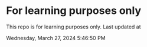 # For learning purposes only
This repo is for learning purposes only.
Last updated at

Wednesday, March 27, 2024 5:46:50 PM

